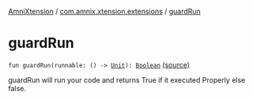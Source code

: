 [AmniXtension](../index.md) / [com.amnix.xtension.extensions](index.md) / [guardRun](./guard-run.md)

# guardRun

`fun guardRun(runnable: () -> `[`Unit`](https://kotlinlang.org/api/latest/jvm/stdlib/kotlin/-unit/index.html)`): `[`Boolean`](https://kotlinlang.org/api/latest/jvm/stdlib/kotlin/-boolean/index.html) [(source)](https://github.com/AmniX/AmniXTension/tree/master/AmniXtension/src/main/java/com/amnix/xtension/extensions/GlobalExtensions.kt#L161)

guardRun will run your code and returns True if it executed Properly else false.

